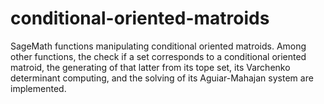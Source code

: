 # conditional-oriented-matroids
SageMath functions manipulating conditional oriented matroids. Among other functions, the check if a set corresponds to a conditional oriented matroid, the generating of that latter from its tope set, its Varchenko determinant computing, and the solving of its Aguiar-Mahajan system are implemented.
